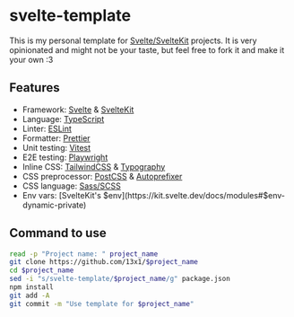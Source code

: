 # svelte-template

This is my personal template for [Svelte/SvelteKit](https://svelte.dev) projects. It is very opinionated and might not be your taste, but feel free to fork it and make it your own :3

## Features

-   Framework: [Svelte](https://svelte.dev) & [SvelteKit](https://kit.svelte.dev)
-   Language: [TypeScript](https://www.typescriptlang.org)
-   Linter: [ESLint](https://eslint.org)
-   Formatter: [Prettier](https://prettier.io)
-   Unit testing: [Vitest](https://vitest.dev)
-   E2E testing: [Playwright](https://playwright.dev)
-   Inline CSS: [TailwindCSS](https://tailwindcss.com) & [Typography](https://tailwindcss.com/docs/typography-plugin)
-   CSS preprocessor: [PostCSS](https://postcss.org) & [Autoprefixer](https://autoprefixer.github.io)
-   CSS language: [Sass/SCSS](https://sass-lang.com)
-   Env vars: [SvelteKit's $env](https://kit.svelte.dev/docs/modules#$env-dynamic-private)

## Command to use

```bash
read -p "Project name: " project_name
git clone https://github.com/13x1/$project_name
cd $project_name
sed -i "s/svelte-template/$project_name/g" package.json
npm install
git add -A
git commit -m "Use template for $project_name"
```
